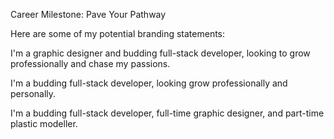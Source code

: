 Career Milestone: Pave Your Pathway

Here are some of my potential branding statements:

  I'm a graphic designer and budding full-stack developer, looking to grow professionally and chase my passions. 

  I'm a budding full-stack developer, looking grow professionally and personally. 

  I'm a budding full-stack developer, full-time graphic designer, and part-time plastic modeller. 
